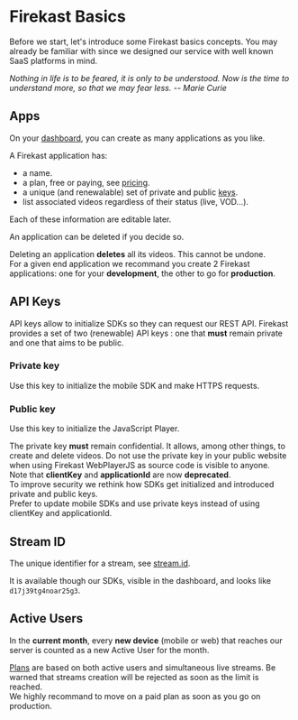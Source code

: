 # Firekast Basics

Before we start, let's introduce some Firekast basics concepts. You may already be familiar with since we designed our service with well known SaaS platforms in mind.

*Nothing in life is to be feared, it is only to be understood. Now is the time to understand more, so that we may fear less. -- Marie Curie*

## Apps

On your [dashboard](https://dashboard.firekast.io), you can create as many applications as you like. 

A Firekast application has:

* a name.
* a plan, free or paying, see [pricing](https://firekast.io/pricing).
* a unique (and renewalable) set of private and public [keys](#api-keys).
* list associated videos regardless of their status (live, VOD...).

Each of these information are editable later.

An application can be deleted if you decide so.

<aside class="warning">
Deleting an application <strong>deletes</strong> all its videos. This cannot be undone.
</aside>

<aside class="success">
For a given end application we recommand you create 2 Firekast applications: one for your <strong>development</strong>, the other to go for <strong>production</strong>.
</aside>

## API Keys

API keys allow to initialize SDKs so they can request our REST API. Firekast provides a set of two (renewable) API keys : one that **must** remain private and one that aims to be public. 

### Private key

Use this key to initialize the mobile SDK and make HTTPS requests.

### Public key

Use this key to initialize the JavaScript Player.

<aside class="warning">
The private key <strong>must</strong> remain confidential. It allows, among other things, to create and delete videos. Do not use the private key in your public website when using Firekast WebPlayerJS as source code is visible to anyone.
</aside>

<aside class="notice">
Note that <strong>clientKey</strong> and <strong>applicationId</strong> are now <strong>deprecated</strong>.<br/>
To improve security we rethink how SDKs get initialized and introduced private and public keys.<br/>
Prefer to update mobile SDKs and use private keys instead of using clientKey and applicationId.
</aside>

## Stream ID

The unique identifier for a stream, see [stream.id](#id).

It is available though our SDKs, visible in the dashboard, and looks like `d17j39tg4noar25g3`.

## Active Users

In the <strong>current month</strong>, every <strong>new device</strong> (mobile or web) that reaches our server is counted as a new Active User for the month.

<aside class="warning"><a href="https://firekast.io/pricing">Plans</a> are based on both active users and simultaneous live streams. Be warned that streams creation will be rejected as soon as the limit is reached.<br/>We highly recommand to move on a paid plan as soon as you go on production.</aside>
